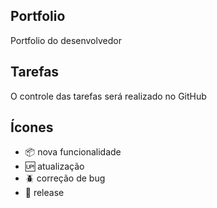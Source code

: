 ## Portfolio

 Portfolio do desenvolvedor

## Tarefas

 O controle das tarefas será realizado no GitHub

## Ícones

- :package: nova funcionalidade
- :up: atualização
- :beetle: correção de bug
- :checkered_flag: release